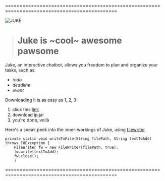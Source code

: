 =============================================================================================



![JUKE](https://user-images.githubusercontent.com/73661051/152280664-189c867f-374f-4edb-99fa-cec2ed008df0.png)
> # Juke is ~cool~ awesome pawsome 
Juke, an interactive chatbot, allows you freedom to plan and organize your tasks, such as:
-  _todo_
- _deadline_
- _event_

Downloading it is as easy as 1, 2, 3:
1. click this [link](https://github.com/zxgoh/ip/releases/tag/A-Release)
2. download ip.jar
3. you're done, voilà 

Here's a sneak peek into the inner-workings of Juke, using [filewriter](https://docs.oracle.com/javase/7/docs/api/java/io/FileWriter.html)
```
private static void writeToFile(String filePath, String textToAdd) throws IOException {
    FileWriter fw = new FileWriter(filePath, true);
    fw.write(textToAdd);
    fw.close();
    }
```
=============================================================================================
